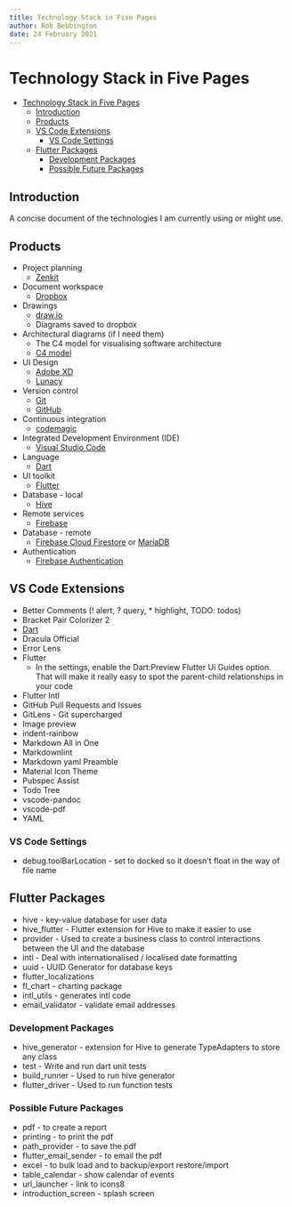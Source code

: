 ```yaml
---
title: Technology Stack in Five Pages
author: Rob Bebbington
date: 24 February 2021
---
```


# Technology Stack in Five Pages

- [Technology Stack in Five Pages](#technology-stack-in-five-pages)
  - [Introduction](#introduction)
  - [Products](#products)
  - [VS Code Extensions](#vs-code-extensions)
    - [VS Code Settings](#vs-code-settings)
  - [Flutter Packages](#flutter-packages)
    - [Development Packages](#development-packages)
    - [Possible Future Packages](#possible-future-packages)

## Introduction

A concise document of the technologies I am currently using or might use.

## Products

- Project planning
  - [Zenkit](https://zenkit.com)
- Document workspace
  - [Dropbox](https://www.dropbox.com)
- Drawings
  - [draw.io](https://draw.io)
  - Diagrams saved to dropbox
- Architectural diagrams (if I need them)
  - The C4 model for visualising software architecture
  - [C4 model](https://c4model.com)
- UI Design
  - [Adobe XD](https://www.adobe.com/au/products/xd.html)
  - [Lunacy](https://icons8.com/lunacy)
- Version control
  - [Git](https://git-scm.com/)
  - [GitHub](https://github.com)
- Continuous integration
  - [codemagic](https://codemagic.io)
- Integrated Development Environment (IDE)
  - [Visual Studio Code](https://code.visualstudio.com)
- Language
  - [Dart](https://dart.dev)
- UI toolkit
  - [Flutter](https://flutter.dev)
- Database - local
  - [Hive](https://docs.hivedb.dev)
- Remote services
  - [Firebase](https://firebase.google.com)
- Database - remote
  - [Firebase Cloud Firestore](https://firebase.google.com/products/firestore) or [MariaDB](https://mariadb.org)
- Authentication
  - [Firebase Authentication](https://firebase.google.com/products/auth)

## VS Code Extensions

- Better Comments (! alert, ? query, \* highlight, TODO: todos)
- Bracket Pair Colorizer 2
- [Dart](dart-extension-in-five-pages.md)
- Dracula Official
- Error Lens
- Flutter
  - In the settings, enable the Dart:Preview Flutter Ui Guides option. That will make it really easy to spot the parent-child relationships in your code
- Flutter Intl
- GitHub Pull Requests and Issues
- GitLens - Git supercharged
- Image preview
- indent-rainbow
- Markdown All in One
- Markdownlint
- Markdown yaml Preamble
- Material Icon Theme
- Pubspec Assist
- Todo Tree
- vscode-pandoc
- vscode-pdf
- YAML

### VS Code Settings

- debug.toolBarLocation - set to docked so it doesn't float in the way of file name

## Flutter Packages

- hive - key-value database for user data
- hive_flutter - Flutter extension for Hive to make it easier to use
- provider - Used to create a business class to control interactions between the UI and the database
- intl - Deal with internationalised / localised date formatting
- uuid - UUID Generator for database keys
- flutter_localizations
- fl_chart - charting package
- intl_utils - generates intl code
- email_validator - validate email addresses

### Development Packages

- hive_generator - extension for Hive to generate TypeAdapters to store any class
- test - Write and run dart unit tests
- build_runner - Used to run hive generator
- flutter_driver - Used to run function tests

### Possible Future Packages

- pdf - to create a report
- printing - to print the pdf
- path_provider - to save the pdf
- flutter_email_sender - to email the pdf
- excel - to bulk load and to backup/export restore/import
- table_calendar - show calendar of events
- url_launcher - link to icons8
- introduction_screen - splash screen
